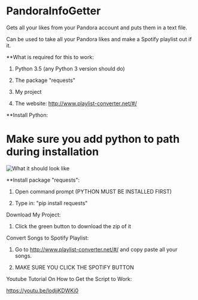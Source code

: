 # PandoraInfoGetter
Gets all your likes from your Pandora account and puts them in a text file. 

Can be used to take all your Pandora likes and make a Spotify playlist out if it.


**What is required for this to work:

1. Python 3.5 (any Python 3 version should do)

1. The package "requests"

1. My project

1. The website: http://www.playlist-converter.net/#/

**Install Python:

# Make sure you add python to path during installation
![What it should look like](https://docs.python.org/3/_images/win_installer.png)

**Install package "requests":

1. Open command prompt (PYTHON MUST BE INSTALLED FIRST)

1. Type in: "pip install requests"

Download My Project:

1. Click the green button to download the zip of it

Convert Songs to Spotify Playlist:

1. Go to http://www.playlist-converter.net/#/ and copy paste all your songs.

1. MAKE SURE YOU CLICK THE SPOTIFY BUTTON

Youtube Tutorial On How to Get the Script to Work:

https://youtu.be/lodjjKDWKi0
